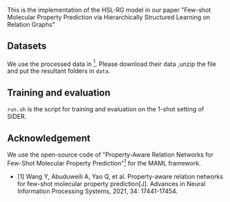 This is the implementation of the HSL-RG model in our paper "Few-shot Molecular Property Prediction via Hierarchically Structured Learning on Relation Graphs"

## Datasets

We use the processed data in [<sup>1</sup>](#par). Please download their data ,unzip the file and put the resultant folders in ```data```.

## Training and evaluation

```run.sh```  is the script for training and evaluation on the 1-shot setting of SIDER.


## Acknowledgement

We use the open-source code of "Property-Aware Relation Networks for Few-Shot Molecular Property Prediction"[<sup>1</sup>](#par) for the MAML framework.

<div id="par"></div>

- [1] Wang Y, Abuduweili A, Yao Q, et al. Property-aware relation networks for few-shot molecular property prediction[J]. Advances in Neural Information Processing Systems, 2021, 34: 17441-17454.
